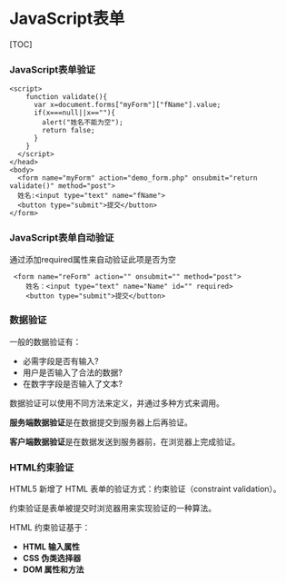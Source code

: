 # JavaScript表单



[TOC]

### JavaScript表单验证



```
<script>
    function validate(){
      var x=document.forms["myForm"]["fName"].value;
      if(x===null||x==""){
        alert("姓名不能为空");
        return false;
      }
    }
  </script>
</head>
<body>
  <form name="myForm" action="demo_form.php" onsubmit="return validate()" method="post">
  姓名:<input type="text" name="fName">
  <button type="submit">提交</button>
</form>
```

### JavaScript表单自动验证

通过添加required属性来自动验证此项是否为空

```
 <form name="reForm" action="" onsubmit="" method="post">
    姓名：<input type="text" name="Name" id="" required>
    <button type="submit">提交</button>
```

### 数据验证

一般的数据验证有：

- 必需字段是否有输入?
- 用户是否输入了合法的数据?
- 在数字字段是否输入了文本?

数据验证可以使用不同方法来定义，并通过多种方式来调用。

**服务端数据验证**是在数据提交到服务器上后再验证。

**客户端数据验证**是在数据发送到服务器前，在浏览器上完成验证。

### HTML约束验证

HTML5 新增了 HTML 表单的验证方式：约束验证（constraint validation）。

约束验证是表单被提交时浏览器用来实现验证的一种算法。

HTML 约束验证基于：

- **HTML 输入属性**
- **CSS 伪类选择器**
- **DOM 属性和方法**